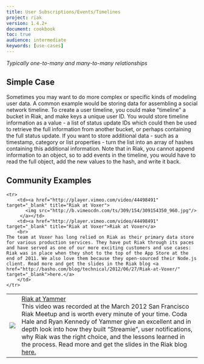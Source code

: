 ```yaml
---
title: User Subscriptions/Events/Timelines
project: riak
version: 1.4.2+
document: cookbook
toc: true
audience: intermediate
keywords: [use-cases]
---
```


*Typically one-to-many and many-to-many relationships*

## Simple Case

Sometimes you may want to do more complex or specific kinds of modeling user data. A common example would be storing data for assembling a social network timeline. To create a user timeline, you could make "timeline" a bucket in Riak, and make keys a unique user ID. You would store timeline information as a value - a list of status update IDs which could then be used to retrieve the full information from another bucket, or perhaps containing the full status update. If you want to store additional data - such as a timestamp, category or list properties - turn the list into an array of hashes containing this additional information. Note that in Riak, you cannot append information to an object, so to add events in the timeline, you would have to read the full object, add the new values to the hash, and write it back.

## Community Examples

<table class="links">
    <tr>
        <td><a href="http://player.vimeo.com/video/21598799" target="_blank" title="Riak at Yammer">
           <img src="http://b.vimeocdn.com/ts/139/033/139033664_640.jpg"/>
         </a></td>
        <td><a href="http://player.vimeo.com/video/21598799" target="_blank" title="Riak at Yammer">Riak at Yammer</a>
        <br>
    This video was recorded at the March 2012 San Francisco Riak Meetup and is worth every minute of your time. Coda Hale and Ryan Kennedy of Yammer give an excellent and in depth look into how they built “Streamie”, user notifications, why Riak was the right choice, and the lessons learned in the process. Read more and get the slides in the Riak blog <a href="http://basho.com/blog/technical/2011/03/28/Riak-and-Scala-at-Yammer/" target="_blank">here.</a>
        </td>
    </tr>

    <tr>
        <td><a href="http://player.vimeo.com/video/44498491" target="_blank" title="Riak at Voxer">
           <img src="http://b.vimeocdn.com/ts/309/154/309154350_960.jpg"/>
         </a></td>
        <td><a href="http://player.vimeo.com/video/44498491" target="_blank" title="Riak at Voxer">Riak at Voxer</a>
        <br>
    The team at Voxer has long relied on Riak as their primary data store for various production services. They have put Riak through its paces and have served as one of our more exciting customers and use cases: Riak was in place when they shot to the top of the App Store at the end of 2011. We also love them because they open-sourced their Node.js client. Read more and get the slides in the Riak blog <a href="http://basho.com/blog/technical/2012/06/27/Riak-at-Voxer/" target="_blank">here.</a>
        </td>
    </tr>
</table>
